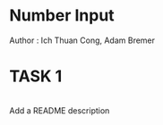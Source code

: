 # Number Input
Author : Ich Thuan Cong, Adam Bremer <br/>
<h1> TASK 1 </h1> <br/>
Add a README description
